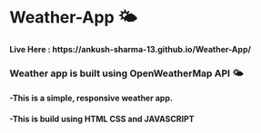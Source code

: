 # Weather-App 🌤
<h4> Live Here :  https://ankush-sharma-13.github.io/Weather-App/ </h4>
<h3>Weather app is built using OpenWeatherMap API 🌤 </h3>
<h4>-This is a simple, responsive weather app.</h4> 
<h4>-This is build using HTML CSS and JAVASCRIPT</h4>
